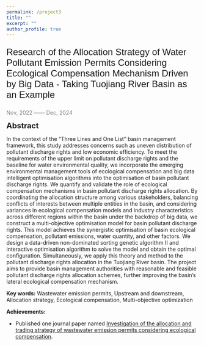 ```yaml
---
permalink: /project3
title: ""
excerpt: ""
author_profile: true
---
```



<p style="font-family: 'Arial', sans-serif; font-size: 24px;">Research of the Allocation Strategy of Water Pollutant Emission Permits Considering Ecological Compensation Mechanism Driven by Big Data - Taking Tuojiang River Basin as an Example</p>

<span style="color: grey;">Nov, 2022 —— Dec, 2024</span>

<span style="font-size:20px;">**Abstract**</span>

In the context of the “Three Lines and One List” basin management framework, this study addresses concerns such as uneven distribution of pollutant discharge rights and low economic efficiency. To meet the requirements of the upper limit on pollutant discharge rights and the baseline for water environmental quality, we incorporate the emerging environmental management tools of ecological compensation and big data intelligent optimisation algorithms into the optimisation of basin pollutant discharge rights. We quantify and validate the role of ecological compensation mechanisms in basin pollutant discharge rights allocation. By coordinating the allocation structure among various stakeholders, balancing conflicts of interests between multiple entities in the basin, and considering variances in ecological compensation models and industry characteristics across different regions within the basin under the backdrop of big data, we construct a multi-objective optimisation model for basin pollutant discharge rights. This model achieves the synergistic optimisation of basin ecological compensation, pollutant emissions, water quantity, and other factors. We design a data-driven non-dominated sorting genetic algorithm II and interactive optimisation algorithm to solve the model and obtain the optimal configuration. Simultaneously, we apply this theory and method to the pollutant discharge rights allocation in the Tuojiang River basin. The project aims to provide basin management authorities with reasonable and feasible pollutant discharge rights allocation schemes, further improving the basin’s lateral ecological compensation mechanism.

**Key words:** Wastewater emission permits, Upstream and downstream, Allocation strategy, Ecological compensation, Multi-objective optimization

**Achievements:** 
- Published one journal paper named
[Investigation of the allocation and trading strategy of wastewater emission permits considering ecological compensation](https://doi.org/10.1016/j.eti.2023.103103).
